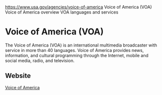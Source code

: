 

https://www.usa.gov/agencies/voice-of-america
Voice of America (VOA)
Voice of America overview
VOA languages and services

Voice of America
(VOA)
======================

The Voice of America (VOA) is an international multimedia broadcaster with service in more than 40 languages. Voice of America provides news, information, and cultural programming through the Internet, mobile and social media, radio, and television.

Website
-------

[Voice of America](https://www.insidevoa.com)

